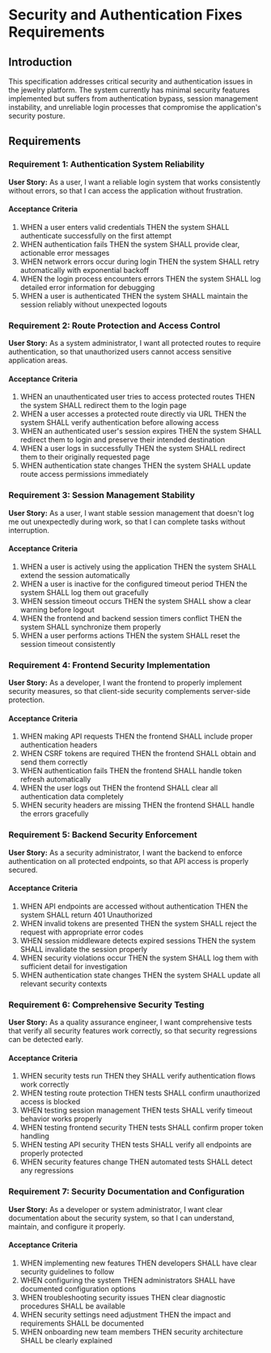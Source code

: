 # Security and Authentication Fixes Requirements

## Introduction

This specification addresses critical security and authentication issues in the jewelry platform. The system currently has minimal security features implemented but suffers from authentication bypass, session management instability, and unreliable login processes that compromise the application's security posture.

## Requirements

### Requirement 1: Authentication System Reliability

**User Story:** As a user, I want a reliable login system that works consistently without errors, so that I can access the application without frustration.

#### Acceptance Criteria

1. WHEN a user enters valid credentials THEN the system SHALL authenticate successfully on the first attempt
2. WHEN authentication fails THEN the system SHALL provide clear, actionable error messages
3. WHEN network errors occur during login THEN the system SHALL retry automatically with exponential backoff
4. WHEN the login process encounters errors THEN the system SHALL log detailed error information for debugging
5. WHEN a user is authenticated THEN the system SHALL maintain the session reliably without unexpected logouts

### Requirement 2: Route Protection and Access Control

**User Story:** As a system administrator, I want all protected routes to require authentication, so that unauthorized users cannot access sensitive application areas.

#### Acceptance Criteria

1. WHEN an unauthenticated user tries to access protected routes THEN the system SHALL redirect them to the login page
2. WHEN a user accesses a protected route directly via URL THEN the system SHALL verify authentication before allowing access
3. WHEN an authenticated user's session expires THEN the system SHALL redirect them to login and preserve their intended destination
4. WHEN a user logs in successfully THEN the system SHALL redirect them to their originally requested page
5. WHEN authentication state changes THEN the system SHALL update route access permissions immediately

### Requirement 3: Session Management Stability

**User Story:** As a user, I want stable session management that doesn't log me out unexpectedly during work, so that I can complete tasks without interruption.

#### Acceptance Criteria

1. WHEN a user is actively using the application THEN the system SHALL extend the session automatically
2. WHEN a user is inactive for the configured timeout period THEN the system SHALL log them out gracefully
3. WHEN session timeout occurs THEN the system SHALL show a clear warning before logout
4. WHEN the frontend and backend session timers conflict THEN the system SHALL synchronize them properly
5. WHEN a user performs actions THEN the system SHALL reset the session timeout consistently

### Requirement 4: Frontend Security Implementation

**User Story:** As a developer, I want the frontend to properly implement security measures, so that client-side security complements server-side protection.

#### Acceptance Criteria

1. WHEN making API requests THEN the frontend SHALL include proper authentication headers
2. WHEN CSRF tokens are required THEN the frontend SHALL obtain and send them correctly
3. WHEN authentication fails THEN the frontend SHALL handle token refresh automatically
4. WHEN the user logs out THEN the frontend SHALL clear all authentication data completely
5. WHEN security headers are missing THEN the frontend SHALL handle the errors gracefully

### Requirement 5: Backend Security Enforcement

**User Story:** As a security administrator, I want the backend to enforce authentication on all protected endpoints, so that API access is properly secured.

#### Acceptance Criteria

1. WHEN API endpoints are accessed without authentication THEN the system SHALL return 401 Unauthorized
2. WHEN invalid tokens are presented THEN the system SHALL reject the request with appropriate error codes
3. WHEN session middleware detects expired sessions THEN the system SHALL invalidate the session properly
4. WHEN security violations occur THEN the system SHALL log them with sufficient detail for investigation
5. WHEN authentication state changes THEN the system SHALL update all relevant security contexts

### Requirement 6: Comprehensive Security Testing

**User Story:** As a quality assurance engineer, I want comprehensive tests that verify all security features work correctly, so that security regressions can be detected early.

#### Acceptance Criteria

1. WHEN security tests run THEN they SHALL verify authentication flows work correctly
2. WHEN testing route protection THEN tests SHALL confirm unauthorized access is blocked
3. WHEN testing session management THEN tests SHALL verify timeout behavior works properly
4. WHEN testing frontend security THEN tests SHALL confirm proper token handling
5. WHEN testing API security THEN tests SHALL verify all endpoints are properly protected
6. WHEN security features change THEN automated tests SHALL detect any regressions

### Requirement 7: Security Documentation and Configuration

**User Story:** As a developer or system administrator, I want clear documentation about the security system, so that I can understand, maintain, and configure it properly.

#### Acceptance Criteria

1. WHEN implementing new features THEN developers SHALL have clear security guidelines to follow
2. WHEN configuring the system THEN administrators SHALL have documented configuration options
3. WHEN troubleshooting security issues THEN clear diagnostic procedures SHALL be available
4. WHEN security settings need adjustment THEN the impact and requirements SHALL be documented
5. WHEN onboarding new team members THEN security architecture SHALL be clearly explained
